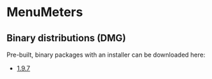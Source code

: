 MenuMeters
==========

Binary distributions (DMG)
--------------------------

Pre-built, binary packages with an installer can be downloaded here:

* [1.9.7](https://emcrisostomo.github.io/MenuMeters/dist/1.9.7/MenuMeters-1.9.7+emc.dmg)
